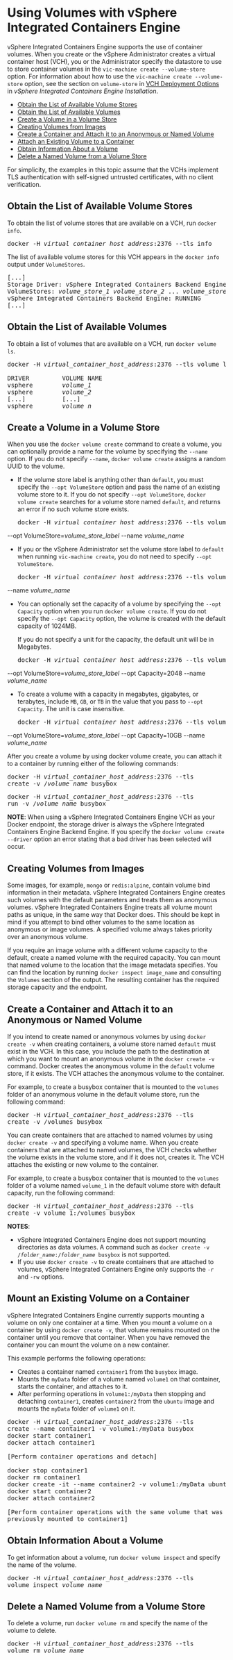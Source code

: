 # Using Volumes with vSphere Integrated Containers Engine #

vSphere Integrated Containers Engine supports the use of container volumes. When you create or the vSphere Administrator creates a virtual container host (VCH), you or the Administrator specify the datastore to use to store container volumes in the `vic-machine create --volume-store` option. For information about how to use the `vic-machine create --volume-store` option, see the section on `volume-store` in [VCH Deployment Options](../vic_installation/vch_installer_options.html#volume-store) in *vSphere Integrated Containers Engine Installation*.  

- [Obtain the List of Available Volume Stores](#list_vs) 
- [Obtain the List of Available Volumes](#list_vols)
- [Create a Volume in a Volume Store](#create_vol)
- [Creating Volumes from Images](#image_volumes)
- [Create a Container and Attach it to an Anonymous or Named Volume](#create_container)
- [Attach an Existing Volume to a Container](#attach)
- [Obtain Information About a Volume](#inspect_vol) 
- [Delete a Named Volume from a Volume Store](#delete_vol) 

For simplicity, the examples in this topic assume that the VCHs implement TLS authentication with self-signed untrusted certificates, with no client verification.

<a name="list_vs"></a>
## Obtain the List of Available Volume Stores ##

To obtain the list of volume stores that are available on a VCH, run `docker info`.

<pre>docker -H <i>virtual_container_host_address</i>:2376 --tls info</pre>

The list of available volume stores for this VCH appears in the `docker info` output under `VolumeStores`.

<pre>[...]
Storage Driver: vSphere Integrated Containers Backend Engine
VolumeStores: <i>volume_store_1</i> <i>volume_store_2</i> ... <i>volume_store_n</i>
vSphere Integrated Containers Backend Engine: RUNNING
[...]</pre>

<a name="list_vols"></a>
## Obtain the List of Available Volumes ##

To obtain a list of volumes that are available on a VCH, run `docker volume ls`.

<pre>docker -H <i>virtual_container_host_address</i>:2376 --tls volume ls

DRIVER         VOLUME NAME
vsphere        <i>volume_1</i>
vsphere        <i>volume_2</i>
[...]          [...]
vsphere        <i>volume_n</i></pre>

<a name="create_vol"></a>
## Create a Volume in a Volume Store ##

When you use the `docker volume create` command to create a volume, you can optionally provide a name for the volume by specifying the `--name` option. If you do not specify `--name`, `docker volume create` assigns a random UUID to the volume.

- If the volume store label is anything other than `default`, you must specify the `--opt VolumeStore` option and pass the name of an existing volume store to it. If you do not specify `--opt VolumeStore`, `docker volume create` searches for a volume store named `default`, and returns an error if no such volume store exists. 

  <pre>docker -H <i>virtual_container_host_address</i>:2376 --tls volume create 
--opt VolumeStore=<i>volume_store_label</i> 
--name <i>volume_name</i></pre>

- If you or the vSphere Administrator set the volume store label to `default` when running `vic-machine create`, you do not need to specify `--opt VolumeStore`.

  <pre>docker -H <i>virtual_container_host_address</i>:2376 --tls volume create 
--name <i>volume_name</i></pre>

- You can optionally set the capacity of a volume by specifying the `--opt Capacity` option when you run `docker volume create`. If you do not specify the `--opt Capacity` option, the volume is created with the default capacity of 1024MB. 

  If you do not specify a unit for the capacity, the default unit will be in Megabytes.
  <pre>docker -H <i>virtual_container_host_address</i>:2376 --tls volume create 
--opt VolumeStore=<i>volume_store_label</i> 
--opt Capacity=2048
--name <i>volume_name</i></pre>
- To create a volume with a capacity in megabytes, gigabytes, or terabytes, include `MB`, `GB`, or `TB` in the value that you pass to `--opt Capacity`. The unit is case insensitive.

  <pre>docker -H <i>virtual_container_host_address</i>:2376 --tls volume create 
--opt VolumeStore=<i>volume_store_label</i> 
--opt Capacity=10GB
--name <i>volume_name</i></pre>

After you create a volume by using docker volume create, you can attach it to a container by running either of the following commands:

<pre>docker -H <i>virtual_container_host_address</i>:2376 --tls 
create -v /<i>volume_name</i> busybox</pre>
<pre>docker -H <i>virtual_container_host_address</i>:2376 --tls 
run -v /<i>volume_name</i> busybox</pre>

**NOTE**: When using a vSphere Integrated Containers Engine VCH as your Docker endpoint, the storage driver is always the vSphere Integrated Containers Engine Backend Engine. If you specify the `docker volume create --driver` option an error stating that a bad driver has been selected will occur.

<a name="image_volumes"></a>
## Creating Volumes from Images ##

Some images, for example, `mongo` or `redis:alpine`, contain volume bind information in their metadata. vSphere Integrated Containers Engine creates such volumes with the default parameters and treats them as anonymous volumes. vSphere Integrated Containers Engine treats all volume mount paths as unique, in the same way that Docker does. This should be kept in mind if you attempt to bind other volumes to the same location as anonymous or image volumes. A specified volume always takes priority over an anonymous volume.

If you require an image volume with a different volume capacity to the default, create a named volume with the required capacity. You can mount that named volume to the location that the image metadata specifies. You can find the location by running `docker inspect image_name` and consulting the `Volumes` section of the output. The resulting container has the required storage capacity and the endpoint.  

<a name="create_container"></a>
## Create a Container and Attach it to an Anonymous or Named Volume ##

If you intend to create named or anonymous volumes by using `docker create -v` when creating containers, a volume store named `default` must exist in the VCH. In this case, you include the path to the destination at which you want to mount an anonymous volume in the `docker create -v` command. Docker creates the anonymous volume in the `default` volume store, if it exists. The VCH attaches the anonymous volume to the container.

For example, to create a busybox container that is mounted to the `volumes` folder of an anonymous volume in the default volume store, run the following command:

<pre>docker -H <i>virtual_container_host_address</i>:2376 --tls 
create -v /volumes busybox</pre>

You can create containers that are attached to named volumes by using `docker create -v` and specifying a volume name. When you create containers that are attached to named volumes, the VCH checks whether the volume exists in the volume store, and if it does not, creates it. The VCH attaches the existing or new volume to the container.

For example, to create a busybox container that is mounted to the `volumes` folder of a volume named `volume_1` in the default volume store with default capacity, run the following command:

<pre>docker -H <i>virtual_container_host_address</i>:2376 --tls 
create -v volume_1:/volumes busybox</pre>

**NOTES**: 
- vSphere Integrated Containers Engine does not support mounting directories as data volumes. A command such as <code>docker create -v /<i>folder_name</i>:/<i>folder_name</i> busybox</code> is not supported.
- If you use `docker create -v` to create containers that are attached to volumes, vSphere Integrated Containers Engine only supports the `-r` and `-rw` options.

<a name="attach"></a>
## Mount an Existing Volume on a Container ##
vSphere Integrated Containers Engine currently supports mounting a volume on only one container at a time. When you mount a volume on a container by using `docker create -v`,  that volume remains mounted on the container until you remove that container. When you have removed the container you can mount the volume on a new container.

This example performs the following operations:

- Creates a container named `container1` from the `busybox` image.
- Mounts the `myData` folder of a volume named `volume1` on that container, starts the container, and attaches to it.
- After performing operations in `volume1:/myData` then stopping and detaching `container1`, creates `container2` from the `ubuntu` image and mounts the `myData` folder of `volume1` on it.

<pre>docker -H <i>virtual_container_host_address</i>:2376 --tls 
create --name container1 -v volume1:/myData busybox
docker start container1
docker attach container1 

[Perform container operations and detach]

docker stop container1 
docker rm container1
docker create -it --name container2 -v volume1:/myData ubuntu
docker start container2 
docker attach container2 

[Perform container operations with the same volume that was 
previously mounted to container1]</pre>

<a name="inspect_vol"></a>
## Obtain Information About a Volume ##
To get information about a volume, run `docker volume inspect` and specify the name of the volume.
<pre>docker -H <i>virtual_container_host_address</i>:2376 --tls 
volume inspect <i>volume_name</i></pre>

<a name="delete_vol"></a>
## Delete a Named Volume from a Volume Store ##
To delete a volume, run `docker volume rm` and specify the name of the volume to delete.
<pre>docker -H <i>virtual_container_host_address</i>:2376 --tls 
volume rm <i>volume_name</i></pre>


